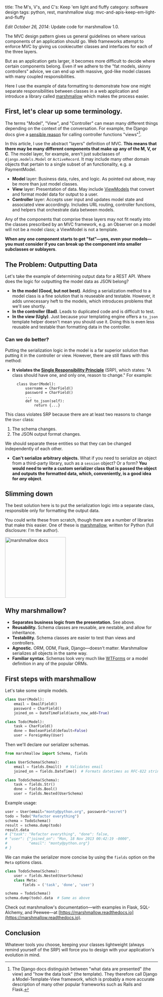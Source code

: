 title: The M's, V's, and C's: Keep 'em light and fluffy
category: software design
tags: python, rest, marshmallow
slug: mvc-and-apis-keep-em-light-and-fluffy

*Edit October 26, 2014*: Update code for marshmallow 1.0.

The MVC design pattern gives us general guidelines on where various components of an application should go. Web frameworks attempt to enforce MVC by giving us cookiecutter classes and interfaces for each of the three layers.

But as an application gets larger, it becomes more difficult to decide where certain components belong. Even if we adhere to the "fat models, skinny controllers" advice, we can end up with massive, god-like model classes with many coupled responsibilities.

Here I use the example of data formatting to demonstrate how one might separate responsibilities between classes in a web application and introduce a library called [marshmallow](https://marshmallow.readthedocs.io) which makes the process easier.

## First, let's clear up some terminology.

The terms "Model", "View", and "Controller" can mean many different things depending on the context of the conversation. For example, the Django docs give a [sensible reason](https://docs.djangoproject.com/en/dev/faq/general/#django-appears-to-be-a-mvc-framework-but-you-call-the-controller-the-view-and-the-view-the-template-how-come-you-don-t-use-the-standard-names) for calling controller functions "views"[^1].

In this article, I use the abstract "layers" definition of MVC. **This means that there may be many different components that make up any of the M, V, or C**. The model layer, for example, aren't just subclasses of `django.models.Model` or `ActiveRecord`. It may include many other domain objects that pertain to a single subset of an functionality, e.g. a PaymentModel.

- **Model** layer: Business data, rules, and logic. As pointed out above, may be more than just model classes.
- **View** layer: Presentation of data. May include [ViewModels](https://en.wikipedia.org/wiki/Model_View_ViewModel) that convert and format model data for output to a user.
- **Controller** layer: Accepts user input and updates model state and associated view accordingly. Includes URL routing, controller functions, and helpers that orchestrate data between models.

Any of the components that comprise these layers may not fit neatly into the classes prescribed by an MVC framework, e.g. an Observer on a model will not be a model class; a ViewModel is not a template.

**When any one component starts to get "fat"—yes, even your models—you must consider if you can break up the component into smaller subclasses or sublayers**.

## The Problem: Outputting Data

Let's take the example of determining output data for a REST API. Where does the logic for outputting the model data as JSON belong?

- **In the model (Good, but not best)**. Adding a serialization method to a model class is a fine solution that is reuseable and testable. However, it adds unnecessary heft to the models, which introduces problems that we'll see shortly.
- **In the controller (Bad)**. Leads to duplicated code and is difficult to test.
- **In the view (Ugly)**. Just because your templating engine offers a ``to_json`` template helper doesn't mean you should use it. Doing this is even less reusable and testable than formatting data in the controller.

### Can we do better?

Putting the serialization logic in the model is a far superior solution than putting it in the controller or view. However, there are still flaws with this method:

- **It violates the [Single Responsibility Principle](http://www.oodesign.com/single-responsibility-principle.html)** (SRP), which states: "A class should have one, and only one, reason to change." For example:

        class User(Model):
            username = CharField()
            password = CharField()
            ...
            def to_json(self):
                return {...}

This class violates SRP because there are at least two reasons to change the `User` class:

1. The schema changes.
2. The JSON output format changes.

We should separate these entities so that they can be changed independently of each other.

- **Can't serialize arbitrary objects.** What if you need to serialize an object from a third-party library, such as a `session` object? Or a form? **You would need to write a custom serializer class that is passed the object and outputs the formatted data, which, conveniently, is a good idea for *any* object**.

## Slimming down

The best solution here is to put the serialization logic into a separate class, responsible only for formatting the output data.

You could write these from scratch, though there are a number of libraries that make this easier. One of these is [marshmallow](https://marshmallow.readthedocs.io), written for Python (full disclosure: I'm the author).

<a href="https://marshmallow.readthedocs.io">
<img src="https://marshmallow.readthedocs.io/en/latest/_static/marshmallow-logo.png" height="200" alt="marshmallow docs">
</a>

## Why marshmallow?

- **Separates business logic from the presentation.** See above.
- **Reusability.** Schema classes are reusable, are nestable, and allow for inheritance.
- **Testability.** Schema classes are easier to test than views and controllers.
- **Agnostic.** ORM, ODM, Flask, Django—doesn't matter. Marshmallow serializes all objects in the same way.
- **Familiar syntax**. Schemas look very much like [WTForms](https://wtforms.readthedocs.io/en/latest/) or a model definition in any of the popular ORMs.

## First steps with marshmallow

Let's take some simple models.

```python
class User(Model):
    email = EmailField()
    password = CharField()
    joined_on = DateTimeField(auto_now_add=True)

class Todo(Model):
    task = CharField()
    done = BooleanField(default=False)
    user = ForeignKey(User)
```

Then we'll declare our serializer schemas.

```python
from marshmallow import Schema, fields

class UserSchema(Schema):
    email = fields.Email()  # Validates email
    joined_on = fields.DateTime()  # Formats datetimes as RFC-822 string

class TodoSchema(Schema):
    task = fields.Str()
    done = fields.Bool()
    user = fields.Nested(UserSchema)
```

Example usage:

```python
user = User(email="monty@python.org", password="secret")
todo = Todo("Refactor everything")
schema = TodoSchema()
result = schema.dump(todo)
result.data
# {"task": "Refactor everything", "done": false,
# "user": {"joined_on": "Mon, 18 Nov 2013 00:42:19 -0000",
#          "email": "monty@python.org"}
# }
```

We can make the serializer more concise by using the `fields` option on the `Meta` options class.

```python
class TodoSchema(Schema):
    user = fields.Nested(UserSchema)
    class Meta:
        fields = ('task', 'done', 'user')

schema = TodoSchema()
schema.dump(todo).data  # Same as above
```

Check out marshmallow's documentation—with examples in Flask, SQL-Alchemy, and Peewee—at [https://marshmallow.readthedocs.io](https://marshmallow.readthedocs.io).

## Conclusion

Whatever tools you choose, keeping your classes lightweight (always remind yourself of the SRP) will force you to design with your application's evolution in mind.

[^1]: The Django docs distinguish between "what data are presented" (the view) and "how the data look" (the template). They therefore call Django a Model-Template-View framework, which is probably a more accurate description of many other popular frameworks such as Rails and Flask.

